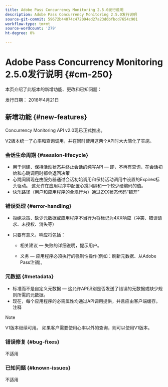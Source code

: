 ```yaml
---
title: Adobe Pass Concurrency Monitoring 2.5.0发行说明
description: Adobe Pass Concurrency Monitoring 2.5.0发行说明
source-git-commit: 59672b44074c472094ed27a23d6bfbcd7654c901
workflow-type: tm+mt
source-wordcount: '279'
ht-degree: 0%

---
```



# Adobe Pass Concurrency Monitoring 2.5.0发行说明 {#cm-250}

本页介绍了此版本的新增功能、更改和已知问题：

发行日期： 2016年4月21日

## 新增功能 {#new-features}

Concurrency Monitoring API v2.0现已正式推出。

V2版本统一了心率和查询调用，并在同时使用这两个API时大大简化了实施。



### 会话生命周期 {#session-lifecycle}

* 用于创建、保持活动状态并终止会话的纯写API — 即，不再有查询，在会话初始和心跳调用时都会返回决策
* 心跳间隔现在由服务器通过会话初始调用和保持活动调用中设置的Expires标头驱动。 这允许在应用程序中配置心跳间隔和一个较少硬编码的值。
* 快乐路径（用户和应用程序的合规行为）通过2XX状态代码“铺开”

### 错误处理 {#error-handling}

* 拒绝决策、缺少元数据或应用程序不当行为将标记为4XX响应（冲突、错误请求、未授权、消失等）

* 只要有意义，响应将包括：

   * 相关建议 — 失败的详细说明，提示用户。

   * 义务 — 应用程序必须执行的强制性操作(例如：刷新元数据、从Adobe Pass注销)。

### 元数据 {#metadata}

* 标准而不是自定义元数据 — 这允许API识别是否发送了错误的元数据或缺少规则所需的元数据。
* 现在，每个应用程序的必需属性均通过API调用提供，并且应由客户端缓存。
注释

>[!NOTE]
>
>V1版本继续可用。 如果客户需要使用心率以外的查询，则可以使用V1版本。




### 错误修复 {#bug-fixes}

不适用

### 已知问题 {#known-issues}

不适用
